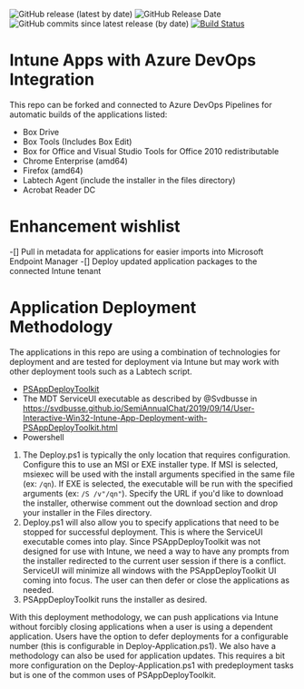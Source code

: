![GitHub release (latest by date)](https://img.shields.io/github/v/release/KSMC-TS/intune-win32-applications) ![GitHub Release Date](https://img.shields.io/github/release-date/KSMC-TS/intune-win32-applications) ![GitHub commits since latest release (by date)](https://img.shields.io/github/commits-since/KSMC-TS/intune-win32-applications/latest) [![Build Status](https://dev.azure.com/ksmc-ts/intune-win32-applications/_apis/build/status/KSMC-TS.intune-win32-applications?branchName=main)](https://dev.azure.com/ksmc-ts/intune-win32-applications/_build/latest?definitionId=1&branchName=main)

# Intune Apps with Azure DevOps Integration

This repo can be forked and connected to Azure DevOps Pipelines for automatic builds of the applications listed:
- Box Drive
- Box Tools (Includes Box Edit)
- Box for Office and Visual Studio Tools for Office 2010 redistributable
- Chrome Enterprise (amd64)
- Firefox (amd64)
- Labtech Agent (include the installer in the files directory)
- Acrobat Reader DC

# Enhancement wishlist
-[] Pull in metadata for applications for easier imports into Microsoft Endpoint Manager
-[] Deploy updated application packages to the connected Intune tenant

# Application Deployment Methodology
The applications in this repo are using a combination of technologies for deployment and are tested for deployment via Intune but may work with other deployment tools such as a Labtech script.
- [PSAppDeployToolkit](https://psappdeploytoolkit.com/)
- The MDT ServiceUI executable as described by @Svdbusse in https://svdbusse.github.io/SemiAnnualChat/2019/09/14/User-Interactive-Win32-Intune-App-Deployment-with-PSAppDeployToolkit.html
- Powershell

1. The Deploy.ps1 is typically the only location that requires configuration. Configure this to use an MSI or EXE installer type. If MSI is selected, msiexec will be used with the install arguments specified in the same file (ex: `/qn`). If EXE is selected, the executable will be run with the specified arguments (ex: `/S /v"/qn"`). Specify the URL if you'd like to download the installer, otherwise comment out the download section and drop your installer in the Files directory.
2. Deploy.ps1 will also allow you to specify applications that need to be stopped for successful deployment. This is where the ServiceUI executable comes into play. Since PSAppDeployToolkit was not designed for use with Intune, we need a way to have any prompts from the installer redirected to the current user session if there is a conflict. ServiceUI will minimize all windows with the PSAppDeployToolkit UI coming into focus. The user can then defer or close the applications as needed.
3. PSAppDeployToolkit runs the installer as desired.

With this deployment methodology, we can push applications via Intune without forcibly closing applications when a user is using a dependent application. Users have the option to defer deployments for a configurable number (this is configurable in Deploy-Application.ps1). We also have a methodology can also be used for application updates. This requires a bit more configuration on the Deploy-Application.ps1 with predeployment tasks but is one of the common uses of PSAppDeployToolkit.